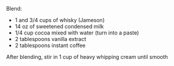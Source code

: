 Blend:

- 1 and 3/4 cups of whisky (Jameson)
- 14 oz of sweetened condensed milk
- 1/4  cup cocoa mixed with water (turn into a paste)
- 2 tablespoons vanilla extract
- 2 tablespoons instant coffee

After blending, stir in 1 cup of heavy whipping cream until smooth
